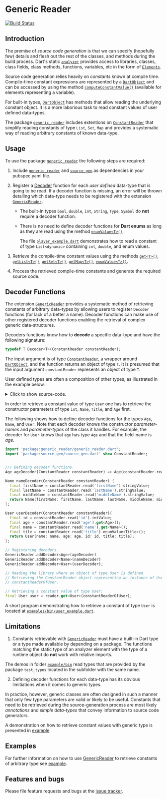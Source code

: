 
# Generic Reader
[![Build Status](https://travis-ci.com/simphotonics/generic_reader.svg?branch=master)](https://travis-ci.com/simphotonics/generic_reader)


## Introduction

The premise of *source code generation* is that we can specify
(hopefully few) details and flesh out the rest of the classes, and methods during the build process.
Dart's static [`analyzer`][analyzer] provides access to libraries, classes,
class fields, class methods, functions, variables, etc in the form of [`Elements`][Elements].

Source code generation relies heavily on *constants* known at compile time.
Compile-time constant expressions are represented by a [`DartObject`][DartObject] and can be accessed by using the method
[`computeConstantValue()`][computeConstantValue()] (available for elements representing a variable).

For built-in types, [`DartObject`][DartObject] has methods that allow reading the underlying constant object.
It is a more laborious task to read constant values of user defined data-types.

The package [`generic_reader`][generic_reader] includes extentions on
[`ConstantReader`][ConstantReader] that simplify reading constants of type `List`, `Set`, `Map`
and provides a systematic way of reading arbitrary constants of known data-type.

## Usage

To use the package [`generic_reader`][generic_reader] the following steps are required:
1. Include [`generic_reader`][generic_reader] and [`source_gen`][source_gen] as dependencies in your pubspec.yaml file.

2. Register a [Decoder][Decoder] function for each *user defined* data-type that is going to be read.
If a decoder function is  missing, an error will be thrown detailing which data-type
needs to be registered with the extension [`GenericReader`][GenericReader].

   - The built-in types `bool`, `double`, `int`, `String`, `Type`, `Symbol` do **not** require a decoder function.

   - There is no need to define decoder functions for **Dart enums** as long as they are read using the method [`enumValue<T>()`][enumValue].

     The file [`player_example.dart`][player_example.dart]
     demonstrates how to read a constant of type `List<dynamic>` containing `int`, `double`,
     and enum values.

3. Retrieve the compile-time constant values using the methods [`get<T>()`][get], [`getList<T>()`][getList],
   [`getSet<T>()`][getSet], [`getMap<T>()`][getMap], [`enumValue<T>()`][enumValue].

4. Process the retrieved compile-time constants and generate the required source code.

## Decoder Functions

The extension [`GenericReader`][GenericReader] provides a systematic method of retrieving constants of
arbitrary data-types by allowing users to register `Decoder` functions (for lack of a better a name).
Decoder functions can make use of other registered decoder functions enabling the retrieval of
complex generic data-structures.

Decoders functions know how to **decode** a specific data-type and have the following signature:
```Dart
typedef T Decoder<T>(ConstantReader constantReader);
```
The input argument is of type [`ConstantReader`][ConstantReader], a wrapper around
[`DartObject`][DartObject],
and the function returns an object of type `T`.
It is presumed that the input argument `constantReader` represents an object of type `T`.

User defined types are often a composition of other types, as illustrated in the example below.
<details>  <summary> Click to show source-code. </summary>

 ```Dart
 enum Title{Mr, Mrs, Dr}

 class Age {
   const Age(this.age);
   final int age;
   bool get isAdult => age > 21;

   @override
   String toString() {
     return 'age: $age';
   }
 }

 class Name {
   const Name({
     required this.firstName,
     required this.lastName,
     this.middleName = '',
   });
   final String firstName;
   final String lastName;
   final String middleName;

   @override
   String toString() {
     return '$firstName ${middleName == '' ? '' : middleName + ' ' }$lastName';
   }
 }

 class User {
   const User({
     required this.name,
     required this.id,
     required this.age,
     required this.title,
   });
   final Name name;
   final Age age;
   final int id;
   final Title title;

   @override
   String toString() {
     return 'user: $name\n'
         '  title: ${title}\n'
         '  id: $id\n'
         '  $age\n';
   }
 }

 ```
</details>

In order to retrieve a constant value of type `User` one has
to retrieve the constructor parameters of type  `int`, `Name`, `Title`, and `Age` first.

The following shows how to define decoder functions for the types `Age`, `Name`, and `User`.
Note that each decoder knows the constructor *parameter-names* and *parameter-types*
of the class it handles. For example, the decoder for `User` knows that `age` has type `Age` and that the field-name is *age*.

```Dart
import 'package:generic_reader/generic_reader.dart';
import 'package:source_gen/source_gen.dart' show ConstantReader;


/// Defining decoder functions.
Age ageDecoder(ConstantReader constantReader) => Age(constantReader.read('age').intValue);

Name nameDecoder(ConstantReader constantReader) {
  final firstName = constantReader.read('firstName').stringValue;
  final lastName = constantReader.read('lastName').stringValue;
  final middleName = constantReader.read('middleName').stringValue;
  return Name(firstName: firstName, lastName: lastName, middleName: middleName);
};

User userDecoder(ConstantReader constantReader){
  final id = constantReader.read('id').intValue;
  final age = constantReader.read('age').get<Age>();
  final name = constantReader.read('name').get<Name>();
  final tile = constantReader.read('title').enumValue<Title>();
  return User(name: name, age: age, id: id, title: title);
};

// Registering decoders.
GenericReader.addDecoder<Age>(ageDecoder)
GenericReader.addDecoder<Name>(nameDecoder)
GenericReader.addDecoder<User>(userDecoder);

// Reading the library where an object of type User is defined.
// Retrieving the ConstantReader object representing an instance of User:
// constantReaderOfUser.

// Retrieving a constant value of type User:
final User user = reader.get<User>(constantReaderOfUser);
```
A short program demonstrating how to retrieve a constant of type `User`
is located at [`examples/bin/user_example.dart`](examples/bin/user_example.dart).

## Limitations

1) Constants retrievable with [`GenericReader`][GenericReader] must have
a built-in Dart type or a type made available by depending on a package.
The functions matching the static type of an analyzer element with the type
of a runtime object do **not** work with relative imports.

The demos in folder [`example/bin`](example/bin) read types that are provided
by the package `test_types` located in the subfolder with the same name.

2) Defining decoder functions for each data-type has its obvious limitiations when it comes to generic types.

In practice, however, generic classes are often designed in such a manner that only few type parameters
are valid or likely to be useful. Constants that need to be retrieved
during the source-generation process are most likely *annotations*
and *simple data-types* that convey information to source code generators.

A demonstration on how to retrieve
constant values with generic type is presented in [example].

## Examples

For further information on how to use [GenericReader] to retrieve constants of
arbitrary type see [example].

## Features and bugs

Please file feature requests and bugs at the [issue tracker].

[issue tracker]: https://github.com/simphotonics/generic_reader/issues

[analyzer]: https://pub.dev/packages/analyzer

[Elements]: https://pub.dev/documentation/analyzer/latest/dart_element_element/dart_element_element-library.html

[computeConstantValue()]: https://pub.dev/documentation/analyzer/latest/dart_element_element/VariableElement/computeConstantValue.html

[ConstantReader]: https://pub.dev/documentation/source_gen/latest/source_gen/ConstantReader-class.html

[Decoder]: https://github.com/simphotonics/generic_reader#decoder-functions

[DartObject]: https://pub.dev/documentation/analyzer/latest/dart_constant_value/DartObject-class.html

[enumValue]: https://pub.dev/documentation/generic_reader/latest/generic_reader/TypeMethods/enumValue.html

[example]: https://github.com/simphotonics/generic_reader/tree/master/example

[GenericReader]: https://pub.dev/packages/generic_reader

[generic_reader]: https://pub.dev/packages/generic_reader

[get]: https://pub.dev/documentation/generic_reader/latest/generic_reader/GenericReader/get.html

[getEnum]: https://pub.dev/documentation/generic_reader/latest/generic_reader/GenericReader/getEnum.html

[getList]: https://pub.dev/documentation/generic_reader/latest/generic_reader/GenericReader/getList.html

[getMap]: https://pub.dev/documentation/generic_reader/latest/generic_reader/GenericReader/getMap.html

[getSet]: https://pub.dev/documentation/generic_reader/latest/generic_reader/GenericReader/getSet.html

[peek]: https://pub.dev/documentation/source_gen/latest/source_gen/ConstantReader/peek.html

[player_example.dart]: https://github.com/simphotonics/generic_reader/blob/master/example/generic_reader_example/bin/player_example.dart

[Revivable]: https://pub.dev/documentation/source_gen/latest/source_gen/Revivable-class.html

[source_gen]: https://pub.dev/packages/source_gen

[source_gen_test]: https://pub.dev/packages/source_gen_test

[TypeMethods]: https://pub.dev/documentation/generic_reader/latest/generic_reader/TypeMethods.html
